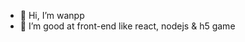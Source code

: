 - 👋 Hi, I’m wanpp
- 👀 I’m good at front-end like react, nodejs &  h5 game

<!---
6653302wy/6653302wy is a ✨ special ✨ repository because its `README.md` (this file) appears on your GitHub profile.
You can click the Preview link to take a look at your changes.
--->
